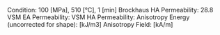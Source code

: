 Condition: 100 [MPa], 510 [°C], 1 [min]
Brockhaus HA Permeability: 28.8
VSM EA Permeability:
VSM HA Permeability:
Anisotropy Energy (uncorrected for shape): [kJ/m3]
Anisotropy Field: [kA/m]